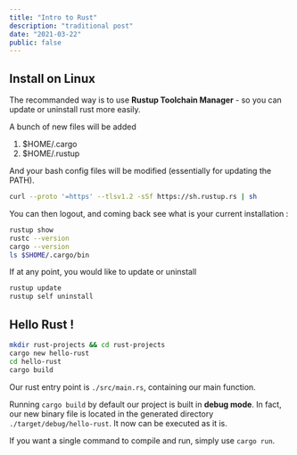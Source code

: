 ```yaml
---
title: "Intro to Rust"
description: "traditional post"
date: "2021-03-22"
public: false
---
```


## Install on Linux

The recommanded way is to use **Rustup Toolchain Manager** - so you can update or uninstall rust more easily.

A bunch of new files will be added
1. $HOME/.cargo
2. $HOME/.rustup

And your bash config files will be modified (essentially for updating the PATH).

```bash
curl --proto '=https' --tlsv1.2 -sSf https://sh.rustup.rs | sh

```
You can then logout, and coming back see what is your current installation :

```bash
rustup show
rustc --version
cargo --version
ls $SHOME/.cargo/bin
```

If at any point, you would like to update or uninstall
```bash
rustup update
rustup self uninstall
```

## Hello Rust !

```bash
mkdir rust-projects && cd rust-projects
cargo new hello-rust
cd hello-rust
cargo build
```
Our rust entry point is ```./src/main.rs```, containing our main function.

Running ```cargo build``` by default our project is built in **debug mode**. In fact, our new binary file is located in the generated directory ```./target/debug/hello-rust```. It now can be executed as it is.

If you want a single command to compile and run, simply use ```cargo run```.
